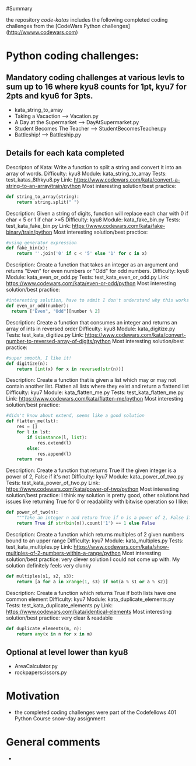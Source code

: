 #Summary

the repository *code-katas* includes the following completed coding challenges from the [CodeWars Python challenges] (http://wwww.codewars.com)

# Python coding challenges:

## Mandatory coding challenges at various levls to sum up to 16 where kyu8 counts for 1pt, kyu7 for 2pts and kyu6 for 3pts.

* kata_string_to_array
* Taking a Vacaction --> Vacation.py
* A Day at the Supermarket --> DayAtSupermarket.py
* Student Becomes The Teacher --> StudentBecomesTeacher.py
* Battleship! --> Battleship.py

## Details for each kata completed
Descripton of Kata: Write a function to split a string and convert it into an array of words.
Difficulty: kyu8
Module: kata_string_to_array
Tests: test_katas_8thkyu8.py
Link: https://www.codewars.com/kata/convert-a-string-to-an-array/train/python
Most interesting solution/best practice:
```python
def string_to_array(string):
    return string.split(" ")
```

Description: Given a string of digits, function will replace each char with 0 if char < 5 or 1 if char >=5
Difficulty: kyu8
Module: kata_fake_bin.py
Tests: test_kata_fake_bin.py
Link: https://www.codewars.com/kata/fake-binary/train/python
Most interesting solution/best practice:
```python
#using generator expression
def fake_bin(x):
    return ''.join('0' if c < '5' else '1' for c in x)
```

Description: Create a function that takes an integer as an argument and returns "Even" for even numbers or "Odd" for odd numbers.
Difficulty: kyu8
Module: kata_even_or_odd.py
Tests: test_kata_even_or_odd.py
Link: https://www.codewars.com/kata/even-or-odd/python
Most interesting solution/best practice:
```python
#interesting solution, have to admit I don't understand why this works
def even_or_odd(number):
  return ["Even", "Odd"][number % 2]
  ```

Description: Create a function that consumes an integer and returns an array of ints in reversed order
Difficulty: kyu8
Module: kata_digitize.py
Tests: test_kata_digitize.py
Link: https://www.codewars.com/kata/convert-number-to-reversed-array-of-digits/python
Most interesting solution/best practice:
```python
#super smooth, I like it!
def digitize(n):
    return [int(x) for x in reversed(str(n))]
```

Description: Create a function that is given a list which may or may not contain another list. Flatten all lists where they exist and return a flattend list
Difficulty: kyu7
Module: kata_flatten_me.py
Tests: test_kata_flatten_me.py
Link: https://www.codewars.com/kata/flatten-me/python
Most interesting solution/best practice:
```python
#didn't know about extend, seems like a good solution
def flatten_me(lst):
    res = []
    for l in lst:
        if isinstance(l, list):
            res.extend(l)
        else:
            res.append(l)
    return res
```

Description: Create a function that returns True if the given integer is a power of 2, False if it's not
Difficulty: kyu7
Module: kata_power_of_two.py
Tests: test_kata_power_of_two.py
Link: https://www.codewars.com/kata/power-of-two/python
Most interesting solution/best practice:
I think my solution is pretty good, other solutions had issues like returning True for 0 or readability with bitwise operation so I like:
```python
def power_of_two(n):
    """Take an integer n and return True if n is a power of 2, False if not"""
    return True if str(bin(n)).count('1') == 1 else False
```

Description: Create a function which returns multiples of 2 given numbers bound to an upper range
Difficulty: kyu7
Module: kata_multiples.py
Tests: test_kata_multiples.py
Link: https://www.codewars.com/kata/show-multiples-of-2-numbers-within-a-range/python
Most interesting solution/best practice:
very clever solution I could not come up with. My solution definitely feels very clunky
```python
def multiples(s1, s2, s3):
    return [a for a in xrange(1, s3) if not(a % s1 or a % s2)]
```

Description: Create a function which returns True if both lists have one common element
Difficulty: kyu7
Module: kata_duplicate_elements.py
Tests: test_kata_duplicate_elements.py
Link: https://www.codewars.com/kata/identical-elements
Most interesting solution/best practice:
very clear & readable
```python
def duplicate_elements(m, n):
    return any(x in n for x in m)
```






## Optional at level lower than kyu8

* AreaCalculator.py
* rockpaperscissors.py

# Motivation

* the completed coding challenges were part of the Codefellows 401 Python Course snow-day assignment

# General comments

*
